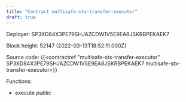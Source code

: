 ```yaml
---
title: "Contract multisafe-stx-transfer-executor"
draft: true
---
```

Deployer: SP3XD84X3PE79SHJAZCDW1V5E9EA8JSKRBPEKAEK7


 



Block height: 52147 (2022-03-13T18:52:11.000Z)

Source code: {{<contractref "multisafe-stx-transfer-executor" SP3XD84X3PE79SHJAZCDW1V5E9EA8JSKRBPEKAEK7 multisafe-stx-transfer-executor>}}

Functions:

* execute _public_
